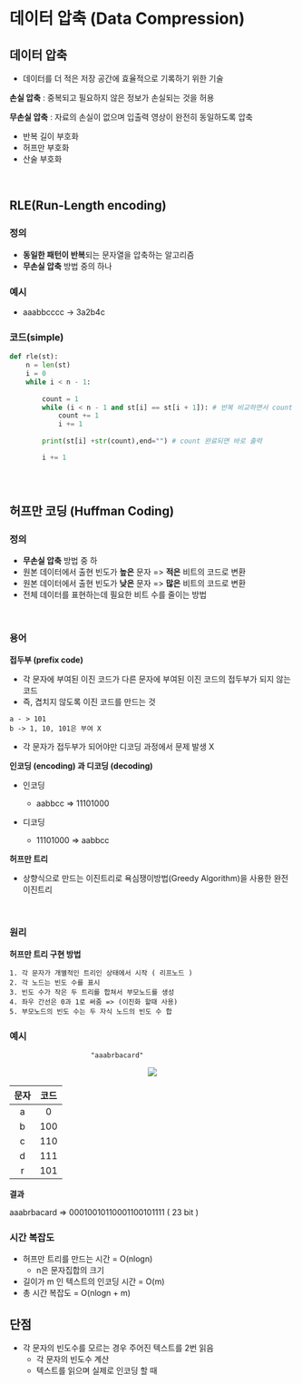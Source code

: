 # 데이터 압축 (Data Compression)


## 데이터 압축

- 데이터를 더 적은 저장 공간에 효율적으로 기록하기 위한 기술

**손실 압축** : 중복되고 필요하지 않은 정보가 손실되는 것을 허용

**무손실 압축** : 자료의 손실이 없으며 입출력 영상이 완전히 동일하도록 압축

- 반복 길이 부호화
- 허프만 부호화
- 산술 부호화


</br>

## RLE(Run-Length encoding)

### 정의

- **동일한 패턴이 반복**되는 문자열을 압축하는 알고리즘
- **무손실 압축** 방법 중의 하나

### 예시

- aaabbcccc → 3a2b4c

### 코드(simple)

```python
def rle(st):
    n = len(st)
    i = 0
    while i < n - 1:
				
        count = 1
        while (i < n - 1 and st[i] == st[i + 1]): # 반복 비교하면서 count 체크
            count += 1
            i += 1
			
        print(st[i] +str(count),end="") # count 완료되면 바로 출력

        i += 1
```

</br>

#

## 허프만 코딩 (Huffman Coding)

### 정의

- **무손실 압축** 방법 중 하
- 원본 데이터에서 출현 빈도가 **높은** 문자 => **적은** 비트의 코드로 변환
- 원본 데이터에서 출현 빈도가 **낮은** 문자 => **많은** 비트의 코드로 변환
- 전체 데이터를 표현하는데 필요한 비트 수를 줄이는 방법

</br>

### 용어

**접두부 (prefix code)**

- 각 문자에 부여된 이진 코드가 다른 문자에 부여된 이진 코드의 접두부가 되지 않는 코드
- 즉, 겹치지 않도록 이진 코드를 만드는 것
```
a - > 101
b -> 1, 10, 101은 부여 X
```
- 각 문자가 접두부가 되어야만 디코딩 과정에서 문제 발생 X

**인코딩 (encoding) 과 디코딩 (decoding)**

- 인코딩

	- aabbcc => 11101000

- 디코딩

 	- 11101000 => aabbcc

**허프만 트리**

- 상향식으로 만드는 이진트리로 욕심쟁이방법(Greedy Algorithm)을 사용한 완전이진트리

</br>

### 원리

**허프만 트리 구현 방법**

```
1. 각 문자가 개별적인 트리인 상태에서 시작 ( 리프노드 )
2. 각 노드는 빈도 수를 표시
3. 빈도 수가 작은 두 트리를 합쳐서 부모노드를 생성
4. 좌우 간선은 0과 1로 써줌 => (이진화 할때 사용)
5. 부모노드의 빈도 수는 두 자식 노드의 빈도 수 합
```

### 예시


						"aaabrbacard"
						
<p align="center"><img src="https://user-images.githubusercontent.com/113777043/210158999-c54a3246-57a3-4fa1-bb3e-86bce80e6bca.png"></p>

| 문자 | 코드 |
| :---: | :---: |
| a | 0 |
| b | 100 |
| c | 110 | 
| d | 111 |
| r | 101 |

**결과**

aaabrbacard => 00010010110001100101111 ( 23 bit )


### 시간 복잡도

- 허프만 트리를 만드는 시간 = O(nlogn)
	- n은 문자집합의 크기
- 길이가 m 인 텍스트의 인코딩 시간 = O(m)
- 총 시간 복잡도 = O(nlogn + m)


## 단점

- 각 문자의 빈도수를 모르는 경우 주어진 텍스트를 2번 읽음
	- 각 문자의 빈도수 계산
	- 텍스트를 읽으며 실제로 인코딩 할 때
